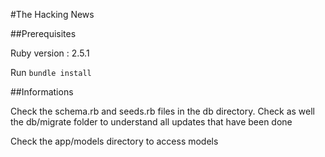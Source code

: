 #The Hacking News

##Prerequisites

Ruby version : 2.5.1

Run ```bundle install```

##Informations

Check the schema.rb and seeds.rb files in the db directory. Check as well the db/migrate folder to understand all updates that have been
done

Check the app/models directory to access models


